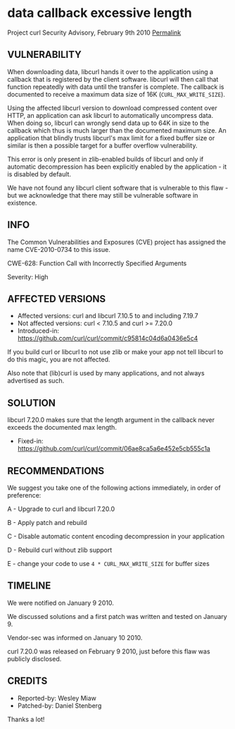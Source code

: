 data callback excessive length
==============================

Project curl Security Advisory, February 9th 2010
[Permalink](https://curl.se/docs/CVE-2010-0734.html)

VULNERABILITY
-------------

When downloading data, libcurl hands it over to the application using a
callback that is registered by the client software. libcurl will then call
that function repeatedly with data until the transfer is complete. The
callback is documented to receive a maximum data size of 16K
(`CURL_MAX_WRITE_SIZE`).

Using the affected libcurl version to download compressed content over HTTP,
an application can ask libcurl to automatically uncompress data. When doing
so, libcurl can wrongly send data up to 64K in size to the callback which
thus is much larger than the documented maximum size. An application that
blindly trusts libcurl's max limit for a fixed buffer size or similar is
then a possible target for a buffer overflow vulnerability.

This error is only present in zlib-enabled builds of libcurl and only if
automatic decompression has been explicitly enabled by the application - it
is disabled by default.

We have not found any libcurl client software that is vulnerable to this
flaw - but we acknowledge that there may still be vulnerable software in
existence.

INFO
----

The Common Vulnerabilities and Exposures (CVE) project has assigned the name
CVE-2010-0734 to this issue.

CWE-628: Function Call with Incorrectly Specified Arguments

Severity: High

AFFECTED VERSIONS
-----------------

- Affected versions: curl and libcurl 7.10.5 to and including 7.19.7
- Not affected versions: curl < 7.10.5 and curl >= 7.20.0
- Introduced-in: https://github.com/curl/curl/commit/c95814c04d6a0436e5c4

If you build curl or libcurl to not use zlib or make your app not tell libcurl
to do this magic, you are not affected.

Also note that (lib)curl is used by many applications, and not always
advertised as such.

SOLUTION
--------

libcurl 7.20.0 makes sure that the length argument in the callback never
exceeds the documented max length.

- Fixed-in: https://github.com/curl/curl/commit/06ae8ca5a6e452e5cb555c1a

RECOMMENDATIONS
---------------

We suggest you take one of the following actions immediately, in order of
preference:

 A - Upgrade to curl and libcurl 7.20.0

 B - Apply patch and rebuild

 C - Disable automatic content encoding decompression in your application

 D - Rebuild curl without zlib support

 E - change your code to use `4 * CURL_MAX_WRITE_SIZE` for buffer sizes

TIMELINE
---------

We were notified on January 9 2010.

We discussed solutions and a first patch was written and tested on January 9.

Vendor-sec was informed on January 10 2010.

curl 7.20.0 was released on February 9 2010, just before this flaw was
publicly disclosed.

CREDITS
-------

- Reported-by: Wesley Miaw
- Patched-by: Daniel Stenberg

Thanks a lot!
